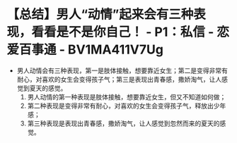 # 【总结】男人“动情”起来会有三种表现，看看是不是你自己！ - P1：私信 - 恋爱百事通 - BV1MA411V7Ug

-   男人动情会有三种表现，第一是肢体接触，想要靠近女生；第二是变得非常有耐心，对喜欢的女生会变得孩子气；第三是表现出青春感，撒娇淘气，让人感觉到夏天的感觉。
    1.  男人动情的第一种表现是肢体接触，想要靠近女生，但又不知道如何做；
    2.  第二种表现是变得非常有耐心，对喜欢的女生会变得孩子气，释放出少年感；
    3.  第三种表现是表现出青春感，撒娇淘气，让人感觉到忽然而来的夏天的感觉。